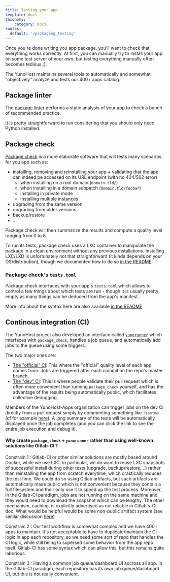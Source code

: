 ```yaml
---
title: Testing your app
template: docs
taxonomy:
    category: docs
routes:
  default: '/packaging_testing'
---
```


Once you're done writing you app package, you'll want to check that everything works correctly. At first, you can manually try to install your app on some test server of your own, but testing everything manually often becomes tedious ;).

The YunoHost maintains several tools to automatically and somewhat "objectively" analyze and tests our 400+ apps catalog.

## Package linter

The [package linter](https://github.com/YunoHost/package_linter) performs a static analysis of your app to check a bunch of recommended practice.

It is pretty straightforward to run considering that you should only need Python installed.

## Package check

[Package check](https://github.com/YunoHost/package_check) is a more elaborate software that will tests many scenarios for you app such as:
- installing, removing and reinstalling your app + validating that the app can indeed be accessed on its URL endpoint (with no 404/502 error)
   - when installing on a root domain (`domain.tld/`)
   - when installing in a domain subpatch (`domain.tld/foobar`)
   - installing in private mode
   - installing multiple instances
- upgrading from the same version
- upgrading from older versions
- backup/restore
- ...

Package check will then summarize the results and compute a quality level ranging from 0 to 8.

To run its tests, package check uses a LXC container to manipulate the package in a clean environment without any previous installations. Installing LXC/LXD is unfortunately not that straighforward (it kinda depends on your OS/distribution), though we documented how to do so [in the README](https://github.com/YunoHost/package_check#deploying-package_check).

### Package check's `tests.toml`

Package check interfaces with your app's `tests.toml` which allows to control a few things about which tests are run - though it is usually pretty empty as many things can be deduced from the app's manifest.

More info about the syntax here are also available [in the README](https://github.com/YunoHost/package_check#teststoml-syntax)

## Continous integration (CI)

The YunoHost project also developed an interface called [`yunorunner`](https://github.com/YunoHost/yunorunner) which interfaces with `package_check`, handles a job queue, and automatically add jobs to the queue using some triggers.

The two major ones are:
- [The "official" CI](https://ci-apps.yunohost.org/ci): This where the "official" quality level of each app comes from. Jobs are triggered after each commit on the repo's master branch.
- [The "dev" CI](https://ci-apps-dev.yunohost.org/ci/): This is where people validate their pull request which is often more convenient than running `package_check` yourself, and has the advantage of the results being automatically public, which facilitates collective debugging.

Members of the YunoHost-Apps organization can trigger jobs on the dev CI directly from a pull request simply by commenting something like `!testme` (cf for example [here](https://github.com/YunoHost-Apps/nextcloud_ynh/pull/532#issuecomment-1402751409)). A .png summary of the tests will be automatically displayed once the job completes (and you can click the link to see the entire job execution and debug it).


#### Why create `package_check` + `yunorunner` rather than using well-known solutions like Gitlab-CI ?

Constrain 1 : Gitlab-CI or other similar solutions are mostly based around Docker, while we use LXC. In particular, we do want to reuse LXC snapshots of successful install during other tests (upgrade, backup/restore, ..) rather than reinstalling the app from scratch everytime, which drastically reduces the test time. We could do so using Gitlab artifacts, but such artifacts are automatically made public which is not convenient because they contain a full filesystem and their only use it to speed up the test process. Moreover, in the Gitlab-CI paradigm, jobs are not running on the same machine and they would need to download the snapshot which can be lengthy. The other mechanism, caching, is explicitly advertised as not reliable in Gitlab's-CI doc. What would be helpful would be some non-public artifact system (see similar discussion [here](https://gitlab.com/gitlab-org/gitlab-runner/-/issues/336))

Constrain 2 : Our test workflow is somewhat complex and we have 400+ apps to maintain. It's not acceptable to have to duplicate/maintain the CI logic in app each repository, so we need some sort of repo that handles the CI logic, while still being to supersed some behavior from the app repo itself. Gitlab-CI has some syntax which can allow this, but this remains quite laborious.

Constrain 3 : Having a common job queue/dashboard UI accross all app. In the Gitlab-CI paradigm, each repository has its own job queue/dashboard UI, but this is not really convenient.
